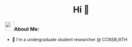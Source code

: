 
<br>
<h1 align="center">Hi 👋</h1>

###  <img src="https://media.giphy.com/media/WUlplcMpOCEmTGBtBW/giphy.gif" width="30"><b>About Me:</b>

- 🏦 I'm a undergraduate student researcher @ CCNSB,IIITH
